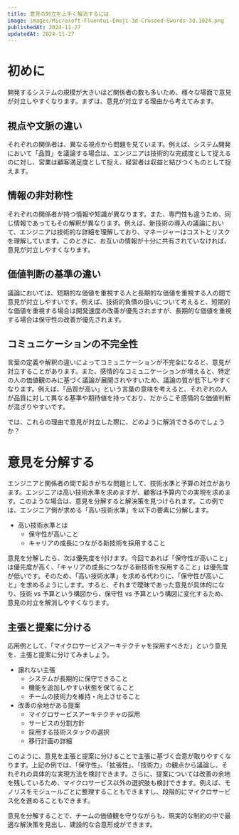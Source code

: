 ```yaml
---
title: 意見の対立を上手く解消するには
image: images/Microsoft-Fluentui-Emoji-3d-Crossed-Swords-3d.1024.png
publishedAt: 2024-11-27
updatedAt: 2024-11-27
---
```

# 初めに

開発するシステムの規模が大きいほど関係者の数も多いため、様々な場面で意見が対立しやすくなります。まずは、意見が対立する理由から考えてみます。

## 視点や文脈の違い

それぞれの関係者は、異なる視点から問題を見ています。例えば、システム開発において「品質」を議論する場合は、エンジニアは技術的な完成度として捉えるのに対し、営業は顧客満足度として捉え、経営者は収益と結びつくものとして捉えます。

## 情報の非対称性

それぞれの関係者が持つ情報や知識が異なります。また、専門性も違うため、同じ情報であってもその解釈が異なります。例えば、新技術の導入の議論において、エンジニアは技術的な詳細を理解しており、マネージャーはコストとリスクを理解しています。このときに、お互いの情報が十分に共有されていなければ、意見が対立しやすくなります。

## 価値判断の基準の違い

議論においては、短期的な価値を重視する人と長期的な価値を重視する人の間で意見が対立しやすいです。例えば、技術的負債の扱いについて考えると、短期的な価値を重視する場合は開発速度の改善が優先されますが、長期的な価値を重視する場合は保守性の改善が優先されます。

## コミュニケーションの不完全性

言葉の定義や解釈の違いによってコミュニケーションが不完全になると、意見が対立することがあります。また、感情的なコミュニケーションが増えると、特定の人の価値観のみに基づく議論が展開されやすいため、議論の質が低下しやすくなります。例えば、「品質が高い」という言葉の意味を考えると、それぞれの人が品質に対して異なる基準や期待値を持っており、だからこそ感情的な価値判断が混ざりやすいです。

では、これらの理由で意見が対立した際に、どのように解消できるのでしょうか？

# 意見を分解する

エンジニアと関係者の間で起きがちな問題として、技術水準と予算の対立があります。エンジニアは高い技術水準を求めますが、顧客は予算内での実現を求めます。このような場合は、意見を分解すると解決策を見つけられます。この例では、エンジニア側が求める「高い技術水準」を以下の要素に分解します。

-   高い技術水準とは
    -   保守性が高いこと
    -   キャリアの成長につながる新技術を採用すること

意見を分解したら、次は優先度を付けます。今回であれば「保守性が高いこと」は優先度が高く、「キャリアの成長につながる新技術を採用すること」は優先度が低いです。そのため、「高い技術水準」を求める代わりに、「保守性が高いこと」を求めるようにします。すると、それまで曖昧であった意見が具体的になり、技術 vs 予算という構図から、保守性 vs 予算という構図に変化するため、意見の対立を解消しやすくなります。

## 主張と提案に分ける

応用例として、「マイクロサービスアーキテクチャを採用すべきだ」という意見を、主張と提案に分けてみましょう。

-   譲れない主張
    -   システムが長期的に保守できること
    -   機能を追加しやすい状態を保てること
    -   チームの技術力を維持・向上させること
-   改善の余地がある提案
    -   マイクロサービスアーキテクチャの採用
    -   サービスの分割方針
    -   採用する技術スタックの選択
    -   移行計画の詳細

このように、意見を主張と提案に分けることで主張に基づく合意が取りやすくなります。上記の例では、「保守性」、「拡張性」、「技術力」の観点から議論し、それぞれの具体的な実現方法を検討できます。さらに、提案については改善の余地を残しているため、マイクロサービス以外の選択肢も検討できます。例えば、モノリスをモジュールごとに整理することもできますし、段階的にマイクロサービス化を進めることもできます。

意見を分解することで、チームの価値観を守りながらも、現実的な制約の中で最適な解決策を見出し、建設的な合意形成ができます。
